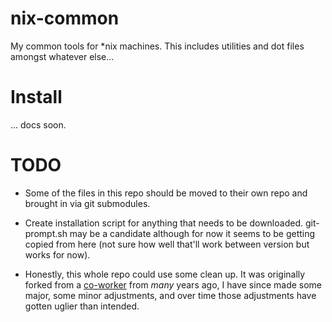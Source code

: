 nix-common
==========

My common tools for &#42;nix machines. This includes utilities and dot files
amongst whatever else...

# Install
... docs soon.

# TODO
* Some of the files in this repo should be moved to their own repo and brought
  in via git submodules.

* Create installation script for anything that needs to be downloaded.
  git-prompt.sh may be a candidate although for now it seems to be getting
  copied from here (not sure how well that'll work between version but works
  for now).

* Honestly, this whole repo could use some clean up. It was originally forked
  from a [co-worker](https://github.com/k-k/dotfiles) from *many* years ago, I
  have since made some major, some minor adjustments, and over time those
  adjustments have gotten uglier than intended.
